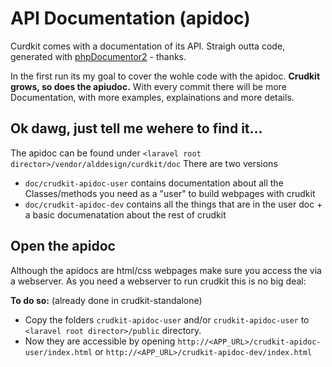 # API Documentation (apidoc)
Curdkit comes with a documentation of its API. 
Straigh outta code, generated with [phpDocumentor2](https://phpdoc.org/) - thanks.

In the first run its my goal to cover the wohle code with the apidoc.
**Crudkit grows, so does the apiudoc.**
With every commit there will be more Documentation, with more examples, explainations and more details.

## Ok dawg, just tell me wehere to find it...
The apidoc can be found under `<laravel root director>/vendor/alddesign/curdkit/doc`
There are two versions
- `doc/crudkit-apidoc-user` contains documentation about all the Classes/methods you need as a "user" to build webpages with crudkit
- `doc/crudkit-apidoc-dev` contains all the things that are in the user doc + a basic documenatation about the rest of crudkit

## Open the apidoc
Although the apidocs are html/css webpages make sure you access the via a webserver.
As you need a webserver to run crudkit this is no big deal:

**To do so:** (already done in crudkit-standalone)
- Copy the folders `crudkit-apidoc-user` and/or `crudkit-apidoc-user` to `<laravel root director>/public` directory.
- Now they are accessible by opening `http://<APP_URL>/crudkit-apidoc-user/index.html` or `http://<APP_URL>/crudkit-apidoc-dev/index.html` 
